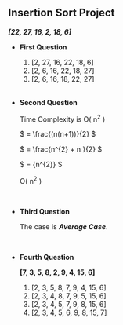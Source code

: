 ## Insertion Sort Project
***[22, 27, 16, 2, 18, 6]***

- **First Question**

    1. [2, 27, 16, 22, 18, 6]
    2. [2, 6, 16, 22, 18, 27]
    3. [2, 6, 16, 18, 22, 27]

    </br>

- **Second Question**


    Time  Complexity is O( n<sup>2</sup> )

    $ = \frac{(n(n+1))}{2} $ 

     $ = \frac{n^{2} + n  }{2} $ 

    $ = {n^{2}} $ 

    O( n<sup>2</sup> )

    </br>

- **Third Question** 

    The case is ***Average Case***.

</br>

- **Fourth Question**

    **[7, 3, 5, 8, 2, 9, 4, 15, 6]**

    1. [2, 3, 5, 8, 7, 9, 4, 15, 6]
    2. [2, 3, 4, 8, 7, 9, 5, 15, 6]
    3. [2, 3, 4, 5, 7, 9, 8, 15, 6]
    4. [2, 3, 4, 5, 6, 9, 8, 15, 7]






